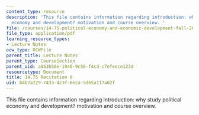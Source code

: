 ```yaml
---
content_type: resource
description: 'This file contains information regarding introduction: why study political
  economy and development? motivation and course overview. '
file: /courses/14-75-political-economy-and-economic-development-fall-2012/b4b7a72974334c3f6eca5d65a117a02f_MIT14_75F12_Recitation0.pdf
file_type: application/pdf
learning_resource_types:
- Lecture Notes
ocw_type: OCWFile
parent_title: Lecture Notes
parent_type: CourseSection
parent_uid: a853b56e-1940-9c56-f4cd-c7efeece123d
resourcetype: Document
title: 14.75 Recitation 0
uid: b4b7a729-7433-4c3f-6eca-5d65a117a02f
---
```

This file contains information regarding introduction: why study political economy and development? motivation and course overview. 

